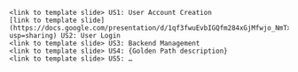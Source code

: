     <link to template slide> US1: User Account Creation
    [link to template slide](https://docs.google.com/presentation/d/1qf3fwuEvbIGQfm284xGjMfwjo_NmTxY897_n2BAlnO4/edit?usp=sharing) US2: User Login
    <link to template slide> US3: Backend Management
    <link to template slide> US4: {Golden Path description}
    <link to template slide> US5: …
